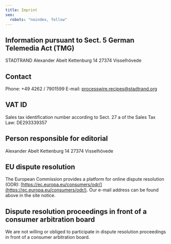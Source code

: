 ```yaml
---
title: Imprint
seo:
  robots: "noindex, follow"
---
```


## Information pursuant to Sect. 5 German Telemedia Act (TMG)

STADTRAND
Alexander Abelt
Kettenburg 14
27374 Visselhövede

## Contact

Phone: +49 4262 / 7901599
E-mail: processwire.recipes@stadtrand.org

## VAT ID

Sales tax identification number according to Sect. 27 a of the Sales Tax Law:
DE293339357

## Person responsible for editorial

Alexander Abelt
Kettenburg 14
27374 Visselhövede

## EU dispute resolution

The European Commission provides a platform for online dispute resolution (ODR): [https://ec.europa.eu/consumers/odr/](https://ec.europa.eu/consumers/odr/).
Our e-mail address can be found above in the site notice.

## Dispute resolution proceedings in front of a consumer arbitration board

We are not willing or obliged to participate in dispute resolution proceedings in front of a consumer arbitration board.
